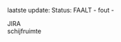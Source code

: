 laatste update: 
Status: FAALT - fout - 
<div class="service R">JIRA</div><div class="service R">schijfruimte</div>